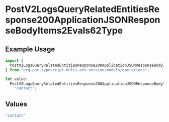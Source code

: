 # PostV2LogsQueryRelatedEntitiesResponse200ApplicationJSONResponseBodyItems2Evals62Type

## Example Usage

```typescript
import {
  PostV2LogsQueryRelatedEntitiesResponse200ApplicationJSONResponseBodyItems2Evals62Type,
} from "orq-poc-typescript-multi-env-version/models/operations";

let value:
  PostV2LogsQueryRelatedEntitiesResponse200ApplicationJSONResponseBodyItems2Evals62Type =
    "contact";
```

## Values

```typescript
"contact"
```